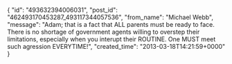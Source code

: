  {
   "id": "493632394006031",
   "post_id": "462493170453287_493117344057536",
   "from_name": "Michael Webb",
   "message": "Adam; that is a fact that ALL parents must be ready to face. There is no shortage of government agents willing to overstep their limitations, especially when you interupt their ROUTINE. One MUST meet such agression EVERYTIME!",
   "created_time": "2013-03-18T14:21:59+0000"
 }
